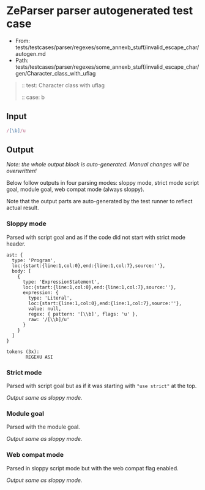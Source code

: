 # ZeParser parser autogenerated test case

- From: tests/testcases/parser/regexes/some_annexb_stuff/invalid_escape_char/autogen.md
- Path: tests/testcases/parser/regexes/some_annexb_stuff/invalid_escape_char/gen/Character_class_with_uflag

> :: test: Character class with uflag
>
> :: case: b

## Input


`````js
/[\b]/u
`````

## Output

_Note: the whole output block is auto-generated. Manual changes will be overwritten!_

Below follow outputs in four parsing modes: sloppy mode, strict mode script goal, module goal, web compat mode (always sloppy).

Note that the output parts are auto-generated by the test runner to reflect actual result.

### Sloppy mode

Parsed with script goal and as if the code did not start with strict mode header.

`````
ast: {
  type: 'Program',
  loc:{start:{line:1,col:0},end:{line:1,col:7},source:''},
  body: [
    {
      type: 'ExpressionStatement',
      loc:{start:{line:1,col:0},end:{line:1,col:7},source:''},
      expression: {
        type: 'Literal',
        loc:{start:{line:1,col:0},end:{line:1,col:7},source:''},
        value: null,
        regex: { pattern: '[\\b]', flags: 'u' },
        raw: '/[\\b]/u'
      }
    }
  ]
}

tokens (3x):
       REGEXU ASI
`````

### Strict mode

Parsed with script goal but as if it was starting with `"use strict"` at the top.

_Output same as sloppy mode._

### Module goal

Parsed with the module goal.

_Output same as sloppy mode._

### Web compat mode

Parsed in sloppy script mode but with the web compat flag enabled.

_Output same as sloppy mode._
